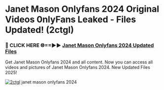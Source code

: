 # Janet Mason Onlyfans 2024 Original Videos 0nlyFans Leaked - Files Updated! (2ctgl)

<h3>🔴 CLICK HERE 🌐==►► <a href="https://tinyurl.com/3hn5wdd3" rel="nofollow">Janet Mason Onlyfans 2024 Updated Files</a></h3>

Get Janet Mason Onlyfans 2024 and all content. Now you can access all videos and pictures of Janet Mason Onlyfans 2024. New Updated Files 2025!

[![2ctgl](https://i.imgur.com/4HnBqBT.gif)](https://tinyurl.com/3hn5wdd3)
janet mason onlyfans 2024